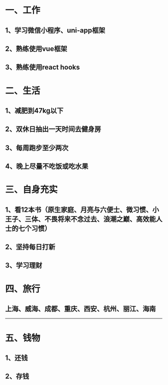 一、工作
====
1、学习微信小程序、uni-app框架
----
2、熟练使用vue框架
----
3、熟练使用react hooks
----
二、生活
====
1、减肥到47kg以下
----
2、双休日抽出一天时间去健身房
----
3、每周跑步至少两次
----
4、晚上尽量不吃饭或吃水果
----
三、自身充实
====
1、看12本书（原生家庭、月亮与六便士、微习惯、小王子、三体、不畏将来不念过去、浪潮之巅、高效能人士的七个习惯）
----
2、坚持每日打新
----
3、学习理财
----
四、旅行
====
上海、威海、成都、重庆、西安、杭州、丽江、海南
----
----
五、钱物
====
1、还钱
----
2、存钱
----


  

